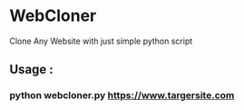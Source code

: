 # WebCloner
Clone Any Website with just simple python script
## Usage :
### python webcloner.py https://www.targersite.com
